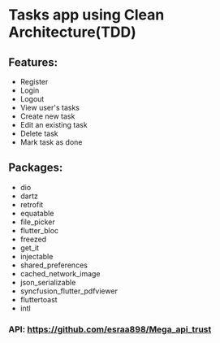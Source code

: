 # Tasks app using Clean Architecture(TDD)

## Features:

* Register
* Login
* Logout
* View user's tasks
* Create new task
* Edit an existing task
* Delete task
* Mark task as done

## Packages:

* dio
* dartz
* retrofit
* equatable
* file_picker
* flutter_bloc
* freezed
* get_it
* injectable
* shared_preferences
* cached_network_image
* json_serializable
* syncfusion_flutter_pdfviewer
* fluttertoast
* intl

### API: https://github.com/esraa898/Mega_api_trust
